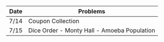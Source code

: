 | Date  | Problems |
| ----- | -------- |
| 7/14  | Coupon Collection |
| 7/15 | Dice Order - Monty Hall - Amoeba Population |
